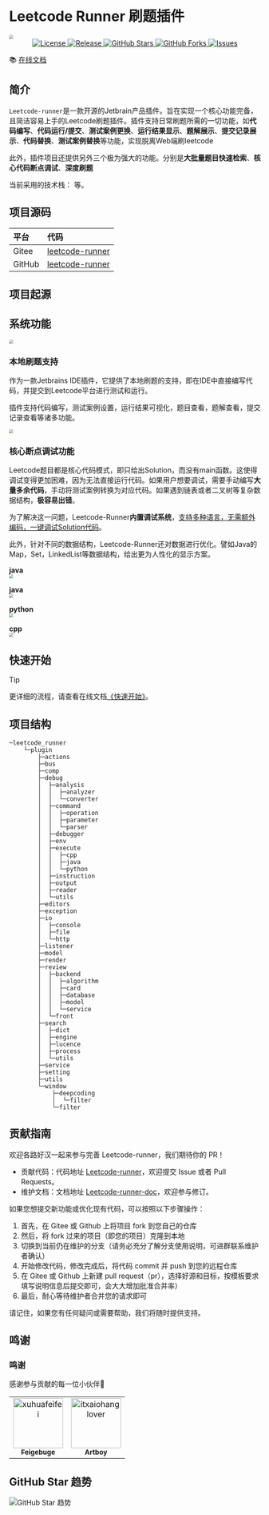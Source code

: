 # Leetcode Runner 刷题插件

<img src="./image/logo.png" style="display: block; margin: 0 auto; zoom:50%;">

<div align=center>
<a href="https://github.com/xuhuafeifei/leetcode-runner" title="License" target="_blank">
<img src="https://img.shields.io/badge/License-Apache--2.0-blue.svg" alt="License" />
</a>
<a href="https://github.com/xuhuafeifei/leetcode-runner" title="Release" target="_blank">
<img src="https://badgen.net/github/release/xuhuafeifei/leetcode-runner/stable" alt="Release" />
</a>
<a href="https://github.com/xuhuafeifei/leetcode-runner" title="GitHub Stars" target="_blank">
<img src="https://badgen.net/github/stars/xuhuafeifei/leetcode-runner" alt="GitHub Stars" />
</a>
<a href="https://github.com/xuhuafeifei/leetcode-runner" title="GitHub Forks" target="_blank">
<img src="https://badgen.net/github/forks/xuhuafeifei/leetcode-runner" alt="GitHub Forks" />
</a>
<a href="https://github.com/xuhuafeifei/leetcode-runner" title="GitHub Forks" target="_blank">
<img src="https://badgen.net/github/issues/xuhuafeifei/leetcode-runner" alt="Issues" />
</a>
</div>

📚 [在线文档](https://itxaiohanglover.github.io/leetcode-runner-doc/)

## 简介

`Leetcode-runner`是一款开源的Jetbrain产品插件。旨在实现一个核心功能完备，且简洁容易上手的Leetcode刷题插件。插件支持日常刷题所需的一切功能，如**代码编写**、**代码运行/提交**、**测试案例更换**、**运行结果显示**、**题解展示**、**提交记录展示**、**代码替换**、**测试案例替换**等功能，实现脱离Web端刷leetcode

此外，插件项目还提供另外三个极为强大的功能。分别是**大批量题目快速检索**、**核心代码断点调试**、**深度刷题**

当前采用的技术栈： 等。

## 项目源码

| 平台     | 代码                                                                          | 
|:-------|:------------------------------------------------------------------------------| 
| Gitee  | [leetcode-runner](https://github.com/xuhuafeifei/leetcode-runner)          | 
| GitHub | [leetcode-runner](https://github.com/xuhuafeifei/leetcode-runner) |

## 项目起源


## 系统功能

<img src="./image/five-core-function.jpg" style="display: block; margin: 0 auto; zoom:50%;">

### 本地刷题支持
作为一款Jetbrains IDE插件，它提供了本地刷题的支持，即在IDE中直接编写代码，并提交到Leetcode平台进行测试和运行。

插件支持代码编写，测试案例设置，运行结果可视化，题目查看，题解查看，提交记录查看等诸多功能。

<img src="./image/本地代码编写.jpg" style="display: block; margin: 0 auto; zoom:50%;">

### 核心断点调试功能
Leetcode题目都是核心代码模式，即只给出Solution，而没有main函数。这使得调试变得更加困难，因为无法直接运行代码。如果用户想要调试，需要手动编写**大量多余代码**，手动将测试案例转换为对应代码。如果遇到链表或者二叉树等复杂数据结构，**极容易出错**。

为了解决这一问题，Leetcode-Runner**内置调试系统**，<u>支持多种语言，无需额外编码，一键调试Solution代码</u>。

此外，针对不同的数据结构，Leetcode-Runner还对数据进行优化。譬如Java的Map，Set，LinkedList等数据结构，给出更为人性化的显示方案。

**java**
<img src="./image/本地Java代码调试-链表题目.jpg" style="display: block; margin: 0 auto; zoom:50%;">

**java**
<img src="./image/java-debug-人性化打印.png" style="display: block; margin: 0 auto; zoom:50%;">

**python**
<img src="./image/python-debug.jpg" style="display: block; margin: 0 auto; zoom:50%;">

**cpp**
<img src="./image/cpp-debug.jpg" style="display: block; margin: 0 auto; zoom:50%;">

## 快速开始

> [!TIP]
> 更详细的流程，请查看在线文档[《快速开始》](https://itxaiohanglover.github.io/leetcode-runner-doc/)。

## 项目结构

```
─leetcode_runner
    └─plugin
        ├─actions
        ├─bus
        ├─comp
        ├─debug
        │  ├─analysis
        │  │  ├─analyzer
        │  │  └─converter
        │  ├─command
        │  │  ├─operation
        │  │  ├─parameter
        │  │  └─parser
        │  ├─debugger
        │  ├─env
        │  ├─execute
        │  │  ├─cpp
        │  │  ├─java
        │  │  └─python
        │  ├─instruction
        │  ├─output
        │  ├─reader
        │  └─utils
        ├─editors
        ├─exception
        ├─io
        │  ├─console
        │  ├─file
        │  └─http
        ├─listener
        ├─model
        ├─render
        ├─review
        │  ├─backend
        │  │  ├─algorithm
        │  │  ├─card
        │  │  ├─database
        │  │  ├─model
        │  │  └─service
        │  └─front
        ├─search
        │  ├─dict
        │  ├─engine
        │  ├─lucence
        │  ├─process
        │  └─utils
        ├─service
        ├─setting
        ├─utils
        └─window
            ├─deepcoding
            │  └─filter
            └─filter
```

## 贡献指南

欢迎各路好汉一起来参与完善 Leetcode-runner，我们期待你的 PR！

- 贡献代码：代码地址 [Leetcode-runner](https://github.com/xuhuafeifei/leetcode-runner)，欢迎提交 Issue 或者 Pull Requests。
- 维护文档：文档地址 [Leetcode-runner-doc](https://github.com/itxaiohanglover/leetcode-runner-doc)，欢迎参与修订。

如果您想提交新功能或优化现有代码，可以按照以下步骤操作：

1. 首先，在 Gitee 或 Github 上将项目 fork 到您自己的仓库
2. 然后，将 fork 过来的项目（即您的项目）克隆到本地
3. 切换到当前仍在维护的分支（请务必充分了解分支使用说明，可进群联系维护者确认）
4. 开始修改代码，修改完成后，将代码 commit 并 push 到您的远程仓库
5. 在 Gitee 或 Github 上新建 pull request（pr），选择好源和目标，按模板要求填写说明信息后提交即可，会大大增加批准合并率）
6. 最后，耐心等待维护者合并您的请求即可

请记住，如果您有任何疑问或需要帮助，我们将随时提供支持。

## 鸣谢

### 鸣谢

感谢参与贡献的每一位小伙伴🥰

[//]: # (<a href="https://github.com/xuhuafeifei/leetcode-runner/graphs/contributors">)

[//]: # (  <img src="https://opencollective.com/leetcode-runner/contributors.svg?width=890&button=false" alt="contributors" />)

[//]: # (</a>)

<!-- readme: contributors -start -->
<table>
<tr>
    <td align="center">
        <a href="https://github.com/xuhuafeifei">
            <img src="https://avatars.githubusercontent.com/u/100324069?v=4" width="100;" alt="xuhuafeifei"/>
            <br />
            <sub><b>Feigebuge</b></sub>
        </a>
    </td>
    <td align="center">
        <a href="https://github.com/itxaiohanglover">
            <img src="https://avatars.githubusercontent.com/u/80608452?v=4" width="100;" alt="itxaiohanglover"/>
            <br />
            <sub><b>Artboy</b></sub>
        </a>
    </td></tr>
</table>
<!-- readme: contributors -end -->

## GitHub Star 趋势

![GitHub Star 趋势](https://starchart.cc/xuhuafeifei/leetcode-runner.svg)
